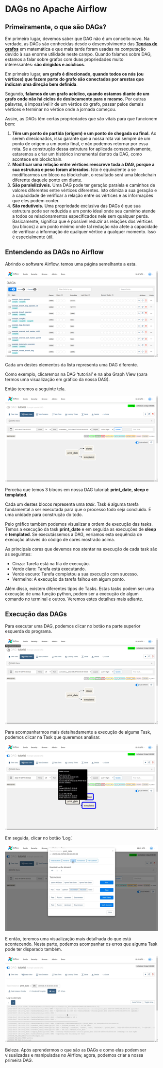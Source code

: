 # DAGs no Apache Airflow

## Primeiramente, o que são DAGs?

Em primeiro lugar, devemos saber que DAG não é um conceito novo. Na verdade, as DAGs são conhecidas desde o desenvolvimento das **[Teorias de grafos](https://es.wikipedia.org/wiki/Teor%C3%ADa_de_grafos)** em matemática e que mais tarde foram usadas na computação devido à sua enorme utilidade neste campo. Quando falamos sobre DAG, estamos a falar sobre grafos com duas propriedades muito interessantes: **são dirigidos e acíclicos**.

Em primeiro lugar, **um grafo é direcionado, quando todos os nós (ou vértices) que fazem parte do grafo são conectados por arestas que indicam uma direção bem definida**.

Segundo, **falamos de um grafo acíclico, quando estamos diante de um grafo onde não há ciclos de deslocamento para o mesmo.** Por outras palavras, é impossível ir de um vértice do grafo, passar pelos demais vértices e terminar no vértice onde a jornada começou.

Assim, as DAGs têm certas propriedades que são vitais para que funcionem bem:

1. **Têm um ponto de partida (origem) e um ponto de chegada ou final.** Ao serem direcionados, isso garante que a nossa rota vai sempre de um ponto de origem a um ponto final, e não podemos retornar por essa rota. Se a construção dessa estrutura for aplicada consecutivamente, estaremos a criar um histórico incremental dentro da DAG, como acontece em blockchain.
2. **Modificar uma relação entre vértices reescreve toda a DAG, porque a sua estrutura e peso foram alterados.** Isto é equivalente a se modificarmos um bloco na blockchain, o resultado será uma blockchain diferente daquele ponto em diante.
3. **São paralelizáveis.** Uma DAG pode ter geração paralela e caminhos de valores diferentes entre vértices diferentes. Isto otimiza a sua geração e a capacidade de verificar a relação entre os vértices e as informações que eles podem conter.
4. **São redutíveis.** Uma propriedade exclusiva das DAGs é que sua estrutura pode ser reduzida a um ponto ideal onde seu caminho atende a todos os relacionamentos especificados nele sem qualquer perda. Basicamente, significa que é possível reduzir as relações dos vértices (ou blocos) a um ponto mínimo onde tal redução não afete a capacidade de verificar a informação de qualquer vértice a qualquer momento. Isso é especialmente útil.

## Entendendo as DAGs no Airflow

Abrindo o software Airflow, temos uma página semelhante a esta.

![Untitled](DAGs%20no%20Apache%20Airflow/Untitled.png)

Cada um destes elementos da lista representa uma DAG diferente.

Como exemplo, clicaremos na DAG ‘tutorial’ e na aba Graph View (para termos uma visualização em gráfico da nossa DAG).

Então teremos a seguinte tela.

![Untitled](DAGs%20no%20Apache%20Airflow/Untitled%201.png)

Perceba que temos 3 blocos em nossa DAG tutorial: **print_date, sleep e templated**.

Cada um destes blocos representa uma *task*. Task é alguma tarefa fundamental a ser executada para que o processo todo seja concluído. É uma unidade para construção do todo.

Pelo gráfico também podemos visualizar a ordem de execução das tasks. Temos a execução da task **print_date** e em seguida as execuções de **sleep** e **templated**. Se executássemos a DAG, veríamos esta sequência de execução através do código de cores mostrado acima.

As principais cores que devemos nos atentar na execução de cada task são as seguintes:

- Cinza: Tarefa está na fila de execução.
- Verde claro: Tarefa está executando.
- Verde escuro: Tarefa completou a sua execução com sucesso.
- Vermelho: A execução da tarefa falhou em algum ponto.

Além disso, existem diferentes tipos de Tasks. Estas tasks podem ser uma execução de uma função python, podem ser a execução de algum comando no terminal e outros. Veremos estes detalhes mais adiante.

## Execução das DAGs

Para executar uma DAG, podemos clicar no botão na parte superior esquerda do programa.

![Untitled](DAGs%20no%20Apache%20Airflow/Untitled%202.png)

Para acompanharmos mais detalhadamente a execução de alguma Task, podemos clicar na Task que queremos analisar.

![Untitled](DAGs%20no%20Apache%20Airflow/Untitled%203.png)

Em seguida, clicar no botão ‘Log’.

![Untitled](DAGs%20no%20Apache%20Airflow/Untitled%204.png)

E então, teremos uma visualização mais detalhada do que está acontecendo. Nesta parte, podemos acompanhar os erros que alguma Task pode ter disparado também.

![Untitled](DAGs%20no%20Apache%20Airflow/Untitled%205.png)

Beleza. Após aprendermos o que são as DAGs e como elas podem ser visualizadas e manipuladas no Airflow, agora, podemos criar a nossa primeira DAG.